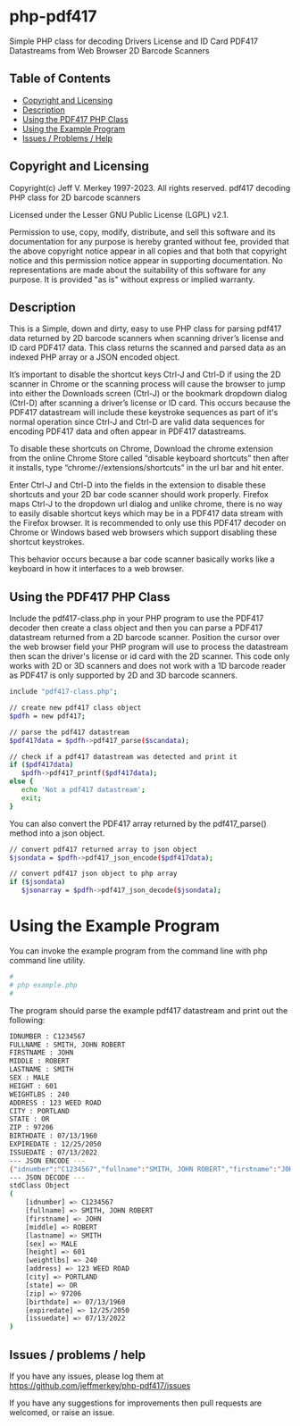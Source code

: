 
# php-pdf417 <!-- omit in toc -->

Simple PHP class for decoding Drivers License and ID Card PDF417 Datastreams 
from Web Browser 2D Barcode Scanners

## Table of Contents <!-- omit in toc -->
- [Copyright and Licensing](#copyright-and-licensing)
- [Description](#description)
- [Using the PDF417 PHP Class](#using-the-pdf427-php-class)
- [Using the Example Program](#using-the-example-program)
- [Issues / Problems / Help](#issues--problems--help)

## Copyright and Licensing

Copyright(c) Jeff V. Merkey 1997-2023.  All rights reserved.
pdf417 decoding PHP class for 2D barcode scanners

Licensed under the Lesser GNU Public License (LGPL) v2.1.

Permission to use, copy, modify, distribute, and sell this software and its
documentation for any purpose is hereby granted without fee, provided that
the above copyright notice appear in all copies and that both that
copyright notice and this permission notice appear in supporting
documentation.  No representations are made about the suitability of
this software for any purpose.  It is provided "as is" without express or
implied warranty.

## Description

This is a Simple, down and dirty, easy to use PHP class for parsing
pdf417 data returned by 2D barcode scanners when scanning driver’s
license and ID card PDF417 data. This class returns the scanned and
parsed data as an indexed PHP array or a JSON encoded object.

It’s important to disable the shortcut keys Ctrl-J and Ctrl-D if using
the 2D scanner in Chrome or the scanning process will cause the browser
to jump into either the Downloads screen (Ctrl-J) or the bookmark
dropdown dialog (Ctrl-D) after scanning a driver’s license or ID card.
This occurs because the PDF417 datastream will include these keystroke
sequences as part of it's normal operation since Ctrl-J and Ctrl-D 
are valid data sequences for encoding PDF417 data and often appear
in PDF417 datastreams.  

To disable these shortcuts on Chrome, Download the chrome extension from 
the online Chrome Store called “disable keyboard shortcuts” then after it 
installs, type “chrome://extensions/shortcuts” in the url bar and hit enter. 

Enter Ctrl-J and Ctrl-D into the fields in the extension to disable these 
shortcuts and your 2D bar code scanner should work properly. Firefox maps 
Ctrl-J to the dropdown url dialog and unlike chrome, there is no way to 
easily disable shortcut keys which may be in a PDF417 data stream with 
the Firefox browser. It is recommended to only use this PDF417 decoder 
on Chrome or Windows based web browsers which support disabling these 
shortcut keystrokes.

This behavior occurs because a bar code scanner basically works like a
keyboard in how it interfaces to a web browser.

## Using the PDF417 PHP Class

Include the pdf417-class.php in your PHP program to use the PDF417 
decoder then create a class object and then you can parse a PDF417 
datastream returned from a 2D barcode scanner.  Position the cursor
over the web browser field your PHP program will use to process the 
datastream then scan the driver's license or id card with the 2D 
scanner.  This code only works with 2D or 3D scanners and does
not work with a 1D barcode reader as PDF417 is only supported by
2D and 3D barcode scanners.

```sh
include "pdf417-class.php";

// create new pdf417 class object
$pdfh = new pdf417;

// parse the pdf417 datastream 
$pdf417data = $pdfh->pdf417_parse($scandata); 

// check if a pdf417 datastream was detected and print it
if ($pdf417data)
   $pdfh->pdf417_printf($pdf417data);
else {
   echo 'Not a pdf417 datastream';
   exit;
}
```

You can also convert the PDF417 array returned by the pdf417_parse() 
method into a json object.

```sh
// convert pdf417 returned array to json object
$jsondata = $pdfh->pdf417_json_encode($pdf417data);

// convert pdf417 json object to php array
if ($jsondata)
   $jsonarray = $pdfh->pdf417_json_decode($jsondata);
```

# Using the Example Program

You can invoke the example program from the command line with php command
line utility.

```sh
# 
# php example.php
#
```

The program should parse the example pdf417 datastream and print out the 
following:

```sh
IDNUMBER : C1234567
FULLNAME : SMITH, JOHN ROBERT
FIRSTNAME : JOHN
MIDDLE : ROBERT
LASTNAME : SMITH
SEX : MALE
HEIGHT : 601
WEIGHTLBS : 240
ADDRESS : 123 WEED ROAD
CITY : PORTLAND
STATE : OR
ZIP : 97206
BIRTHDATE : 07/13/1960
EXPIREDATE : 12/25/2050
ISSUEDATE : 07/13/2022
--- JSON ENCODE ---
{"idnumber":"C1234567","fullname":"SMITH, JOHN ROBERT","firstname":"JOHN","middle":"ROBERT","lastname":"SMITH","sex":"MALE","height":"601","weightlbs":"240","address":"123 WEED ROAD","city":"PORTLAND","state":"OR","zip":"97206","birthdate":"07\/13\/1960","expiredate":"12\/25\/2050","issuedate":"07\/13\/2022"}
--- JSON DECODE ---
stdClass Object
(
    [idnumber] => C1234567
    [fullname] => SMITH, JOHN ROBERT
    [firstname] => JOHN
    [middle] => ROBERT
    [lastname] => SMITH
    [sex] => MALE
    [height] => 601
    [weightlbs] => 240
    [address] => 123 WEED ROAD
    [city] => PORTLAND
    [state] => OR
    [zip] => 97206
    [birthdate] => 07/13/1960
    [expiredate] => 12/25/2050
    [issuedate] => 07/13/2022
)

```

## Issues / problems / help

If you have any issues, please log them at <https://github.com/jeffmerkey/php-pdf417/issues>

If you have any suggestions for improvements then pull requests are
welcomed, or raise an issue.
